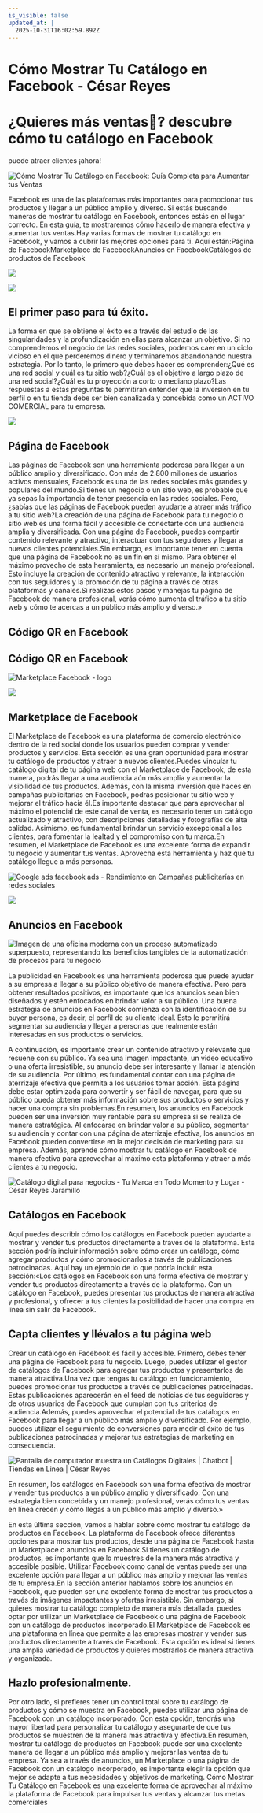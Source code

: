```yaml
---
is_visible: false
updated_at: |
  2025-10-31T16:02:59.892Z
---
```


# Cómo Mostrar Tu Catálogo en Facebook - César Reyes
# ¿Quieres más ventas💸? descubre cómo tu catálogo en Facebook
puede atraer clientes ¡ahora!
![Cómo Mostrar Tu Catálogo en Facebook: Guía Completa para Aumentar tus Ventas](https://cesarreyesjaramillo.com/wp-content/uploads/2023/02/Guia-Completa-para-Aumentar-tus-Ventas.jpg)
Facebook es una de las plataformas más importantes para promocionar tus productos y llegar a un público amplio y diverso. Si estás buscando maneras de mostrar tu catálogo en Facebook, entonces estás en el lugar correcto. En esta guía, te mostraremos cómo hacerlo de manera efectiva y aumentar tus ventas.Hay varias formas de mostrar tu catálogo en Facebook, y vamos a cubrir las mejores opciones para ti. Aquí están:Página de FacebookMarketplace de FacebookAnuncios en FacebookCatálogos de productos de Facebook
![](https://cesarreyesjaramillo.com/wp-content/uploads/2023/02/¿Por-que-es-un-activo-comercial.jpg)
![](https://cesarreyesjaramillo.com/wp-content/uploads/2023/01/frame-about-nikicivi-3.png)
## El primer paso para tú éxito.
La forma en que se obtiene el éxito es a través del estudio de las singularidades y la profundización en ellas para alcanzar un objetivo. Si no comprendemos el negocio de las redes sociales, podemos caer en un ciclo vicioso en el que perderemos dinero y terminaremos abandonando nuestra estrategia. Por lo tanto, lo primero que debes hacer es comprender:¿Qué es una red social y cuál es tu sitio web?¿Cuál es el objetivo a largo plazo de una red social?¿Cuál es tu proyección a corto o mediano plazo?Las respuestas a estas preguntas te permitirán entender que la inversión en tu perfil o en tu tienda debe ser bien canalizada y concebida como un ACTIVO COMERCIAL para tu empresa.
![](https://cesarreyesjaramillo.com/wp-content/uploads/2023/02/¿Por-que-es-un-activo-comercial-1.jpg)
## Página de Facebook
Las páginas de Facebook son una herramienta poderosa para llegar a un público amplio y diversificado. Con más de 2.800 millones de usuarios activos mensuales, Facebook es una de las redes sociales más grandes y populares del mundo.Si tienes un negocio o un sitio web, es probable que ya sepas la importancia de tener presencia en las redes sociales. Pero, ¿sabías que las páginas de Facebook pueden ayudarte a atraer más tráfico a tu sitio web?La creación de una página de Facebook para tu negocio o sitio web es una forma fácil y accesible de conectarte con una audiencia amplia y diversificada. Con una página de Facebook, puedes compartir contenido relevante y atractivo, interactuar con tus seguidores y llegar a nuevos clientes potenciales.Sin embargo, es importante tener en cuenta que una página de Facebook no es un fin en sí mismo. Para obtener el máximo provecho de esta herramienta, es necesario un manejo profesional. Esto incluye la creación de contenido atractivo y relevante, la interacción con tus seguidores y la promoción de tu página a través de otras plataformas y canales.Si realizas estos pasos y manejas tu página de Facebook de manera profesional, verás cómo aumenta el tráfico a tu sitio web y cómo te acercas a un público más amplio y diverso.»
## Código QR en Facebook
## Código QR en Facebook
![Marketplace Facebook - logo](https://cesarreyesjaramillo.com/wp-content/uploads/2023/02/Tienda-negocio-.-automatizotunegocio.png)
![](https://cesarreyesjaramillo.com/wp-content/uploads/2023/01/frame-about-nikicivi-3.png)
## Marketplace de Facebook
El Marketplace de Facebook es una plataforma de comercio electrónico dentro de la red social donde los usuarios pueden comprar y vender productos y servicios. Esta sección es una gran oportunidad para mostrar tu catálogo de productos y atraer a nuevos clientes.Puedes vincular tu catálogo digital de tu página web con el Marketplace de Facebook, de esta manera, podrás llegar a una audiencia aún más amplia y aumentar la visibilidad de tus productos. Además, con la misma inversión que haces en campañas publicitarias en Facebook, podrás posicionar tu sitio web y mejorar el tráfico hacia él.Es importante destacar que para aprovechar al máximo el potencial de este canal de venta, es necesario tener un catálogo actualizado y atractivo, con descripciones detalladas y fotografías de alta calidad. Asimismo, es fundamental brindar un servicio excepcional a los clientes, para fomentar la lealtad y el compromiso con tu marca.En resumen, el Marketplace de Facebook es una excelente forma de expandir tu negocio y aumentar tus ventas. Aprovecha esta herramienta y haz que tu catálogo llegue a más personas.
![Google ads facebook ads - Rendimiento en Campañas publicitarías en redes sociales](https://cesarreyesjaramillo.com/wp-content/uploads/2023/01/campanas-publicitarias-digitales.jpg)
![](https://cesarreyesjaramillo.com/wp-content/uploads/2023/01/frame-about-nikicivi-3.png)
## Anuncios en Facebook
![Imagen de una oficina moderna con un proceso automatizado superpuesto, representando los beneficios tangibles de la automatización de procesos para tu negocio](https://cesarreyesjaramillo.com/wp-content/uploads/2023/01/¿Frustracion-por-la-falta-de-clientes-992-×-1074-px-3-946x1024.png)
La publicidad en Facebook es una herramienta poderosa que puede ayudar a su empresa a llegar a su público objetivo de manera efectiva. Pero para obtener resultados positivos, es importante que los anuncios sean bien diseñados y estén enfocados en brindar valor a su público. Una buena estrategia de anuncios en Facebook comienza con la identificación de su buyer persona, es decir, el perfil de su cliente ideal. Esto le permitirá segmentar su audiencia y llegar a personas que realmente están interesadas en sus productos o servicios.
A continuación, es importante crear un contenido atractivo y relevante que resuene con su público. Ya sea una imagen impactante, un video educativo o una oferta irresistible, su anuncio debe ser interesante y llamar la atención de su audiencia. Por último, es fundamental contar con una página de aterrizaje efectiva que permita a los usuarios tomar acción. Esta página debe estar optimizada para convertir y ser fácil de navegar, para que su público pueda obtener más información sobre sus productos o servicios y hacer una compra sin problemas.En resumen, los anuncios en Facebook pueden ser una inversión muy rentable para su empresa si se realiza de manera estratégica. Al enfocarse en brindar valor a su público, segmentar su audiencia y contar con una página de aterrizaje efectiva, los anuncios en Facebook pueden convertirse en la mejor decisión de marketing para su empresa. Además, aprende cómo mostrar tu catálogo en Facebook de manera efectiva para aprovechar al máximo esta plataforma y atraer a más clientes a tu negocio.
![Catálogo digital para negocios - Tu Marca en Todo Momento y Lugar - César Reyes Jaramillo](https://cesarreyesjaramillo.com/wp-content/uploads/2023/02/Diseno-sin-titulo-26.jpg)
## Catálogos en Facebook
Aquí puedes describir cómo los catálogos en Facebook pueden ayudarte a mostrar y vender tus productos directamente a través de la plataforma. Esta sección podría incluir información sobre cómo crear un catálogo, cómo agregar productos y cómo promocionarlos a través de publicaciones patrocinadas. Aquí hay un ejemplo de lo que podría incluir esta sección:«Los catálogos en Facebook son una forma efectiva de mostrar y vender tus productos directamente a través de la plataforma. Con un catálogo en Facebook, puedes presentar tus productos de manera atractiva y profesional, y ofrecer a tus clientes la posibilidad de hacer una compra en línea sin salir de Facebook.
## Capta clientes y llévalos a tu página web
Crear un catálogo en Facebook es fácil y accesible. Primero, debes tener una página de Facebook para tu negocio. Luego, puedes utilizar el gestor de catálogos de Facebook para agregar tus productos y presentarlos de manera atractiva.Una vez que tengas tu catálogo en funcionamiento, puedes promocionar tus productos a través de publicaciones patrocinadas. Estas publicaciones aparecerán en el feed de noticias de tus seguidores y de otros usuarios de Facebook que cumplan con tus criterios de audiencia.Además, puedes aprovechar el potencial de tus catálogos en Facebook para llegar a un público más amplio y diversificado. Por ejemplo, puedes utilizar el seguimiento de conversiones para medir el éxito de tus publicaciones patrocinadas y mejorar tus estrategias de marketing en consecuencia.
![Pantalla de computador muestra un Catálogos Digitales | Chatbot | Tiendas en Linea | César Reyes](https://cesarreyesjaramillo.com/wp-content/uploads/2023/01/PAGE1-768x604-1.png)
En resumen, los catálogos en Facebook son una forma efectiva de mostrar y vender tus productos a un público amplio y diversificado. Con una estrategia bien concebida y un manejo profesional, verás cómo tus ventas en línea crecen y cómo llegas a un público más amplio y diverso.»
En esta última sección, vamos a hablar sobre cómo mostrar tu catálogo de productos en Facebook. La plataforma de Facebook ofrece diferentes opciones para mostrar tus productos, desde una página de Facebook hasta un Marketplace o anuncios en Facebook.Si tienes un catálogo de productos, es importante que lo muestres de la manera más atractiva y accesible posible. Utilizar Facebook como canal de ventas puede ser una excelente opción para llegar a un público más amplio y mejorar las ventas de tu empresa.En la sección anterior hablamos sobre los anuncios en Facebook, que pueden ser una excelente forma de mostrar tus productos a través de imágenes impactantes y ofertas irresistible. Sin embargo, si quieres mostrar tu catálogo completo de manera más detallada, puedes optar por utilizar un Marketplace de Facebook o una página de Facebook con un catálogo de productos incorporado.El Marketplace de Facebook es una plataforma en línea que permite a las empresas mostrar y vender sus productos directamente a través de Facebook. Esta opción es ideal si tienes una amplia variedad de productos y quieres mostrarlos de manera atractiva y organizada.
## Hazlo profesionalmente.
Por otro lado, si prefieres tener un control total sobre tu catálogo de productos y cómo se muestra en Facebook, puedes utilizar una página de Facebook con un catálogo incorporado. Con esta opción, tendrás una mayor libertad para personalizar tu catálogo y asegurarte de que tus productos se muestren de la manera más atractiva y efectiva.En resumen, mostrar tu catálogo de productos en Facebook puede ser una excelente manera de llegar a un público más amplio y mejorar las ventas de tu empresa. Ya sea a través de anuncios, un Marketplace o una página de Facebook con un catálogo incorporado, es importante elegir la opción que mejor se adapte a tus necesidades y objetivos de marketing. Cómo Mostrar Tu Catálogo en Facebook es una excelente forma de aprovechar al máximo la plataforma de Facebook para impulsar tus ventas y alcanzar tus metas comerciales